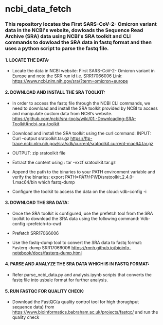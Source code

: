 # ncbi_data_fetch

### This repository locates the First SARS-CoV-2- Omicron variant data in the NCBI's website, dowloads the Sequence Read Archive (SRA) data using NCBI's SRA toolkit and CLI commands to dowload the SRA data in fastq format and then uses a python script to parse the fastq file.

#### 1. LOCATE THE DATA:
- Locate the data in NCBI website: First SARS-CoV-2- Omicron variant in Europe and note the SRR run id i.e. SRR17066006
Link: https://www.ncbi.nlm.nih.gov/sra/?term=omicron+europe


#### 2. DOWNLOAD AND INSTALL THE SRA TOOLKIT:
- In order to access the fastq file through the NCBI CLI commands, we need to download and install the SRA toolkit provided by NCBI to access and manipulate custom data from NCBI’s website. https://github.com/ncbi/sra-tools/wiki/01.-Downloading-SRA-Toolkit#ncbi-sra-toolkit


- Download and install the SRA toolkit using the curl command:
INPUT: Curl –output sratoolkit.tar.gz https://ftp-trace.ncbi.nlm.nih.gov/sra/sdk/current/sratoolkit.current-mac64.tar.gz

- OUTPUT: zip sratoolkit file

- Extract the content using : tar -vxzf sratoolkit.tar.gz

- Append the path to the binaries to your PATH environment variable and verify the binaries:
export PATH=$PATH:$PWD/sratoolkit.2.4.0-1.mac64/bin
which fastq-dump

- Configure the toolkit to access the data on the cloud:
vdb-config -i

#### 3. DOWNLOAD THE SRA DATA:
- Once the SRA toolkit is configured, use the prefetch tool from the SRA toolkit to download the SRA data  using the following command: 
Vdb-config -prefetch-to-cwd

- Prefetch SRR17066006

- Use the fastq-dump tool to convert the SRA data to fastq format:
Fasterq-dump SRR17066006
https://rnnh.github.io/bioinfo-notebook/docs/fasterq-dump.html

#### 4. PARSE AND ANALYZE THE SRA DATA WHICH IS IN FASTQ FORMAT:

- Refer parse_ncbi_data.py and analysis.ipynb scripts that converts the fastq file into usbale format for further analysis.


#### 5. RUN FASTQC FOR QUALITY CHECK:

- Download the FastQC(a quality control tool for high thorughput sequence data) from https://www.bioinformatics.babraham.ac.uk/projects/fastqc/
and run the quality check


